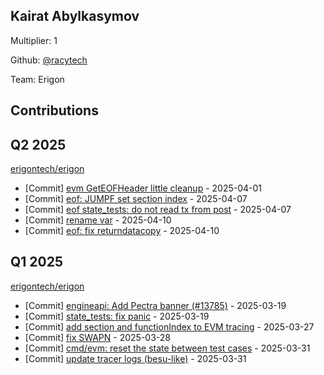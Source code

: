 
## Kairat Abylkasymov
Multiplier: 1

Github: [@racytech](https://github.com/racytech)

Team: Erigon

## Contributions

## Q2 2025


[erigontech/erigon](https://github.com/erigontech/erigon)
* [Commit] [evm GetEOFHeader little cleanup](https://github.com/erigontech/erigon/commit/09e427378f6757f865ecb4583eb56728ab540b24) - 2025-04-01
* [Commit] [eof: JUMPF set section index](https://github.com/erigontech/erigon/commit/cccd2177c7574885fcf97a9f0d21aaa769640077) - 2025-04-07
* [Commit] [eof state_tests: do not read tx from post](https://github.com/erigontech/erigon/commit/3e1b165f62e0ab2a621c734f1d45e7d42a72a2ad) - 2025-04-07
* [Commit] [rename var](https://github.com/erigontech/erigon/commit/f7eed359b841e8ddea21083a7dd3f33b262d60e4) - 2025-04-10
* [Commit] [eof: fix returndatacopy](https://github.com/erigontech/erigon/commit/811aac0edb6df90058068638e31770a4e2f0f5e0) - 2025-04-10
## Q1 2025

[erigontech/erigon](https://github.com/erigontech/erigon)
* [Commit] [engineapi: Add Pectra banner (#13785)](https://github.com/erigontech/erigon/commit/cc17bd0eca1575dd40d264994da71e29e94850c4) - 2025-03-19
* [Commit] [state_tests: fix panic](https://github.com/erigontech/erigon/commit/7ecd23765720f0c9790bd9cff7571cbf68962f49) - 2025-03-19
* [Commit] [add section and functionIndex to EVM tracing](https://github.com/erigontech/erigon/commit/2e341b308984122ce942856abb9086920a69feb9) - 2025-03-27
* [Commit] [fix SWAPN](https://github.com/erigontech/erigon/commit/44e543171cdd65154addfeb9a7468566d1d25710) - 2025-03-28
* [Commit] [cmd/evm: reset the state between test cases](https://github.com/erigontech/erigon/commit/0c2248271bf80f8b8ed1a1d652a4a757edb9edb0) - 2025-03-31
* [Commit] [update tracer logs (besu-like)](https://github.com/erigontech/erigon/commit/f98ff8f2ce9363369626c71f67bad7200faa34c4) - 2025-03-31
